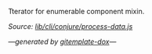 Tterator for enumerable component mixin.

_Source: [lib/cli/conjure/process-data.js](../lib/cli/conjure/process-data.js)_


_&mdash;generated by [gitemplate-dox](https://github.com/codeactual/gitemplate-dox)&mdash;_
